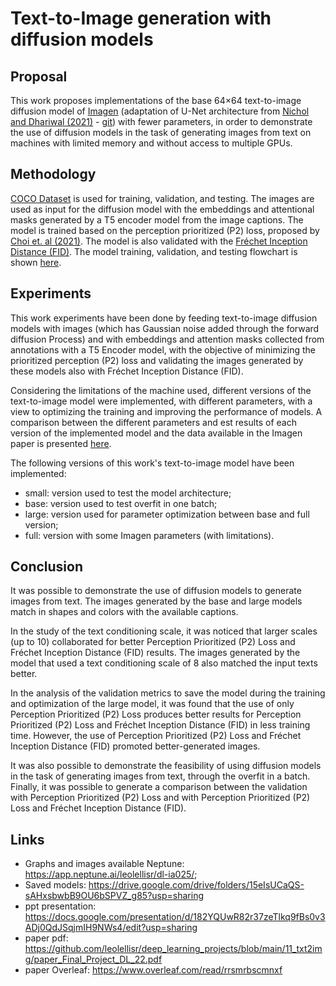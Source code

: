 # Text-to-Image generation with diffusion models

## Proposal
This work proposes implementations of the base 64×64 text-to-image diffusion model of [Imagen](https://arxiv.org/pdf/2205.11487.pdf) (adaptation of U-Net architecture from [Nichol and Dhariwal (2021)](https://arxiv.org/abs/2102.09672) - [git](https://github.com/openai/improved-diffusion)) with fewer parameters, in order to demonstrate the use of diffusion models in the task of generating images from text on machines with limited memory and without access to multiple GPUs.

## Methodology
[COCO Dataset](https://cocodataset.org) is used for training, validation, and testing. The images are used as input for the diffusion model with the embeddings and attentional masks generated by a T5 encoder model from the image captions. The model is trained based on the perception prioritized (P2) loss, proposed by [Choi et. al (2021)](https://arxiv.org/pdf/2204.00227.pdf). The model is also validated with the [Fréchet Inception Distance (FID)](https://arxiv.org/pdf/1706.08500.pdf). The model training, validation, and testing flowchart is shown [here](https://imgur.com/24inAbh).

## Experiments

This work experiments have been done by feeding text-to-image diffusion models with images (which has Gaussian noise added through the forward diffusion Process) and with embeddings and attention masks collected from annotations with a T5 Encoder model, with the objective of minimizing the prioritized perception (P2) loss and validating the images generated by these models also with Fréchet Inception Distance (FID).

Considering the limitations of the machine used, different versions of the text-to-image model were implemented, with different parameters, with a view to optimizing the training and improving the performance of models. A comparison between the different parameters and est results of each version of the implemented model and the data available in the Imagen paper is presented [here](https://imgur.com/ptt0DSe).

The following versions of this work's text-to-image model have been implemented:
- small: version used to test the model architecture;
- base: version used to test overfit in one batch;
- large: version used for parameter optimization between base and full version;
- full: version with some Imagen parameters (with limitations).

## Conclusion
It was possible to demonstrate the use of diffusion models to generate images from text. The images generated by the base and large models match in shapes and colors with the available captions.

In the study of the text conditioning scale, it was noticed that larger scales (up to 10) collaborated for better Perception Prioritized (P2) Loss and Fréchet Inception Distance (FID) results. The images generated by the model that used a text conditioning scale of 8 also matched the input texts better.

In the analysis of the validation metrics to save the model during the training and optimization of the large model, it was found that the use of only Perception Prioritized (P2) Loss produces better results for Perception Prioritized (P2) Loss and Fréchet Inception Distance (FID) in less training time. However, the use of Perception Prioritized (P2) Loss and Fréchet Inception Distance (FID) promoted better-generated images.

It was also possible to demonstrate the feasibility of using diffusion models in the task of generating images from text, through the overfit in a batch. Finally, it was possible to generate a comparison between the validation with Perception Prioritized (P2) Loss and with Perception Prioritized (P2) Loss and Fréchet Inception Distance (FID).

## Links

- Graphs and images available Neptune: https://app.neptune.ai/leolellisr/dl-ia025/;
- Saved models: https://drive.google.com/drive/folders/15eIsUCaQS-sAHxsbwbB9OU6bSPVZ_g85?usp=sharing
- ppt presentation: https://docs.google.com/presentation/d/182YQUwR82r37zeTlkq9fBs0v3ADj0QdJSqjmIH9NWs4/edit?usp=sharing
- paper pdf: https://github.com/leolellisr/deep_learning_projects/blob/main/11_txt2img/paper_Final_Project_DL_22.pdf
- paper Overleaf: https://www.overleaf.com/read/rrsmrbscmnxf
